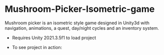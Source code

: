 # Mushroom-Picker-Isometric-game
Mushroom picker is an isometric style game designed in Unity3d with navigation, animations, a quest, day/night cycles and an inventory system.

- Requires Unity 2021.3.5f1 to load project

- To see project in action: 
